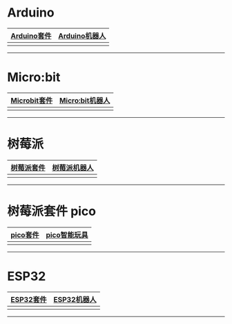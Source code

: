 # Arduino

| [Arduino套件](/docs/arduino/Arduino套件.md)| [Arduino机器人](/docs/arduino/Arduino机器人.md)|
|-------------------------------------------------------|---------------------------------------------|
| | |









---
# Micro:bit

| [Microbit套件](/docs/microbit/Microbit套件.md)| [Micro:bit机器人](/docs/microbit/Microbit机器人.md)|
|-----------------------------------------------|-----------------------------------------------|
| | |







---
# 树莓派

| [树莓派套件](/docs/raspberrypi/树莓派套件.md)| [树莓派机器人](/docs/raspberrypi/树莓派机器人.md)|
|--------------------------------------------------------|--------------------------------------------------------|
| | |






---
# 树莓派套件 pico

| [pico套件](/docs/raspberrypi/pico套件.md)| [pico智能玩具](/docs/raspberrypi/pico智能玩具.md)|
|--------------------------------------------------------|----------------------------------------------|
| | |






---
# ESP32

| [ESP32套件](/docs/esp32/esp32套件.md)| [ESP32机器人](/docs/esp32/ESP32机器人.md)|
|-----------------------------------------|-----------------------------------------|
| | |








---















